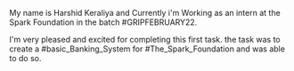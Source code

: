My name is Harshid Keraliya and Currently i'm Working as an intern at the Spark Foundation in the batch #GRIPFEBRUARY22.

I'm very pleased and excited for completing this first task. the task was to create a #basic_Banking_System for #The_Spark_Foundation and was able to do so. 
